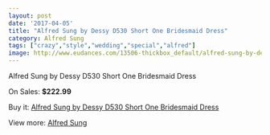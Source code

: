 ```yaml
---
layout: post
date: '2017-04-05'
title: "Alfred Sung by Dessy D530 Short One Bridesmaid Dress"
category: Alfred Sung
tags: ["crazy","style","wedding","special","alfred"]
image: http://www.eudances.com/13506-thickbox_default/alfred-sung-by-dessy-d530-short-one-bridesmaid-dress.jpg
---
```

Alfred Sung by Dessy D530 Short One Bridesmaid Dress

On Sales: **$222.99**
<a href="https://www.eudances.com/en/alfred-sung/4075-alfred-sung-by-dessy-d530-short-one-bridesmaid-dress.html"><amp-img layout="responsive" width="600" height="600" src="//www.eudances.com/13506-thickbox_default/alfred-sung-by-dessy-d530-short-one-bridesmaid-dress.jpg" alt="Alfred Sung by Dessy D530 Short One Bridesmaid Dress 0" /></a>
<a href="https://www.eudances.com/en/alfred-sung/4075-alfred-sung-by-dessy-d530-short-one-bridesmaid-dress.html"><amp-img layout="responsive" width="600" height="600" src="//www.eudances.com/13509-thickbox_default/alfred-sung-by-dessy-d530-short-one-bridesmaid-dress.jpg" alt="Alfred Sung by Dessy D530 Short One Bridesmaid Dress 1" /></a>
<a href="https://www.eudances.com/en/alfred-sung/4075-alfred-sung-by-dessy-d530-short-one-bridesmaid-dress.html"><amp-img layout="responsive" width="600" height="600" src="//www.eudances.com/13508-thickbox_default/alfred-sung-by-dessy-d530-short-one-bridesmaid-dress.jpg" alt="Alfred Sung by Dessy D530 Short One Bridesmaid Dress 2" /></a>
<a href="https://www.eudances.com/en/alfred-sung/4075-alfred-sung-by-dessy-d530-short-one-bridesmaid-dress.html"><amp-img layout="responsive" width="600" height="600" src="//www.eudances.com/13507-thickbox_default/alfred-sung-by-dessy-d530-short-one-bridesmaid-dress.jpg" alt="Alfred Sung by Dessy D530 Short One Bridesmaid Dress 3" /></a>

Buy it: [Alfred Sung by Dessy D530 Short One Bridesmaid Dress](https://www.eudances.com/en/alfred-sung/4075-alfred-sung-by-dessy-d530-short-one-bridesmaid-dress.html "Alfred Sung by Dessy D530 Short One Bridesmaid Dress")

View more: [Alfred Sung](https://www.eudances.com/en/52-alfred-sung "Alfred Sung")